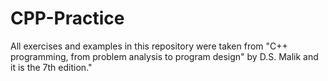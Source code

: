 # CPP-Practice
All exercises and examples in this repository were taken from "C++ programming, from problem analysis to program design" by D.S. Malik and it is the 7th edition."
